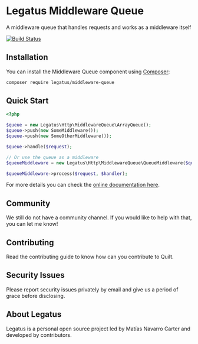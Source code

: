 Legatus Middleware Queue
========================

A middleware queue that handles requests and works as a middleware itself

[![Build Status](https://drone.mnavarro.dev/api/badges/legatus/middleware-queue/status.svg)](https://drone.mnavarro.dev/legatus/middleware-queue)

## Installation
You can install the Middleware Queue component using [Composer][composer]:

```bash
composer require legatus/middleware-queue
```

## Quick Start

```php
<?php

$queue = new Legatus\Http\MiddlewareQueue\ArrayQueue();
$queue->push(new SomeMiddleware());
$queue->push(new SomeOtherMiddleware());

$queue->handle($request);

// Or use the queue as a middleware
$queueMiddleware = new Legatus\Http\MiddlewareQueue\QueueMiddleware($queue);

$queueMiddleware->process($request, $handler);
```

For more details you can check the [online documentation here][docs].

## Community
We still do not have a community channel. If you would like to help with that, you can let me know!

## Contributing
Read the contributing guide to know how can you contribute to Quilt.

## Security Issues
Please report security issues privately by email and give us a period of grace before disclosing.

## About Legatus
Legatus is a personal open source project led by Matías Navarro Carter and developed by contributors.

[composer]: https://getcomposer.org/
[docs]: https://legatus.mnavarro.dev/components/middleware-queue